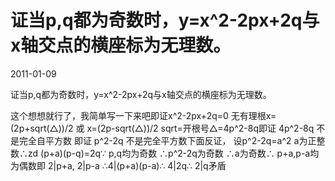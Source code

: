 # 证当p,q都为奇数时，y=x^2-2px+2q与x轴交点的横座标为无理数。
2011-01-09

证当p,q都为奇数时，y=x^2-2px+2q与x轴交点的横座标为无理数。

这个想想就行了，我简单写一下来吧即证x^2-2px+2q=0 无有理根x=(2p+sqrt(△))/2 或 x=(2p-sqrt(△))/2  sqrt=开根号△=4p^2-8q即证 4p^2-8q 不是完全自平方数 即证 p^2-2q  不是完全平方数下面反证， 设p^2-2q=a^2  a为正整数∴zd (p+a)(p-q)=2q∵ p,q均为奇数 ∴p^2-2q为奇数 ∴a为奇数∴ p+a,p-a均为偶数即 2|p+a, 2|p-a ∴4|(p+a)(p-a)∴ 4|2q∴ 2|q矛盾
